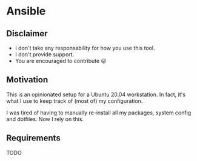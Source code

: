 # Ansible

## Disclaimer

* I don't take any responsability for how you use this tool.
* I don't provide support.
* You are encouraged to contribute 😛

## Motivation

This is an opinionated setup for a Ubuntu 20.04 workstation. In fact, it's what I use to keep track of (most of) my configuration.

I was tired of having to manually re-install all my packages, system config and dotfiles. Now I rely on this.

## Requirements

TODO
